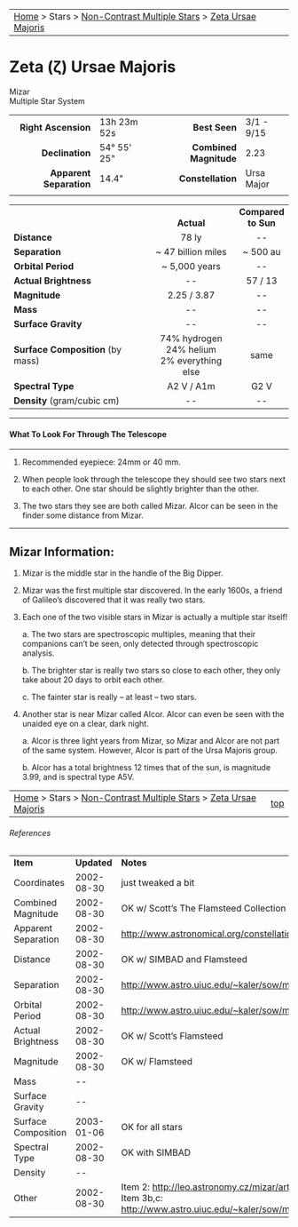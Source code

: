 <script src="../../js/whatsup.js"></script>
<script type="text/javascript">
	var objectName ="Mizar"
	var objectDesc ="Zeta Ursae Majoris<br/>Multiple Star System<br/>in the Constellation<br/>Ursa Major"
	var objectImage=""
</script>

|    |    |
|:---|---:|
|[Home](/notes/#object-notes) > Stars > [Non-Contrast Multiple Stars](../!non-contrast-multiple-star-info) > [Zeta Ursae Majoris](../zeta-ursae-majoris)|  <div id=whatsup></div> |

# Zeta (&zeta;)	Ursae Majoris
Mizar<br/>
Multiple Star System

|   |   |   |   |
|--:|:--|--:|:--|
|**Right Ascension**|13h 23m 52s|**Best Seen**| 3/1 - 9/15 |
|**Declination**|54&deg; 55' 25"|**Combined Magnitude**| 2.23 |
|**Apparent Separation** | 14.4" |**Constellation**| Ursa Major |
|   |   |   |   |

|   |   |   |
|---|:---:|:---:|
|   | <br/>**Actual**| **Compared<br/>to Sun** |
|**Distance** | 78 ly | -- |
|**Separation** | ~ 47 billion miles | ~ 500 au |
|**Orbital Period** | ~ 5,000 years | -- |
|**Actual Brightness** | -- | 57 / 13 |
|**Magnitude** | 2.25 / 3.87 | -- |
|**Mass**	             | -- | -- |
|**Surface Gravity**	 | -- | -- |
|**Surface Composition** (by mass) |74% hydrogen<br/>24% helium<br/>2% everything else| same |
|**Spectral Type**       | A2 V / A1m | G2 V | 
|**Density** (gram/cubic cm) | -- | -- | 

---
#### What To Look For Through The Telescope
---

1.  Recommended eyepiece: 24mm or 40 mm.

1.  When people look through the telescope they should see two stars next to each other.  One star should be slightly brighter than the other.
   
1.  The two stars they see are both called Mizar.  Alcor can be seen in the finder some distance from Mizar.

---
## Mizar Information:
 
1.  Mizar is the middle star in the handle of the Big Dipper.

1.  Mizar was the first multiple star discovered.  In the early 1600s, a friend of Galileo’s discovered that it was really two stars.

1.  Each one of the two visible stars in Mizar is actually a multiple star itself!

    a.  The two stars are spectroscopic multiples, meaning that their companions can’t be seen, only detected through spectroscopic analysis.

    b.  The brighter star is really two stars so close to each other, they only take about 20 days to orbit each other.

    c.  The fainter star is really – at least – two stars.

1.  Another star is near Mizar called Alcor.  Alcor can even be seen with the unaided eye on a clear, dark night.

    a.  Alcor is three light years from Mizar, so Mizar and Alcor are not part of the same system.  However, Alcor is part of the Ursa Majoris group.

    b.  Alcor has a total brightness 12 times that of the sun, is magnitude 3.99, and is spectral type A5V.


|    |    |
|:---|---:|
|[Home](/notes/#object-notes) > Stars > [Non-Contrast Multiple Stars](../!non-contrast-multiple-star-info) > [Zeta Ursae Majoris](../zeta-ursae-majoris) | [top](#zeta-ursae-majoris)|

###### References

|   |   |   |
|---|---|---|
|**Item**|**Updated**|**Notes**| 
|Coordinates|2002-08-30|just tweaked a bit|
|Combined Magnitude|2002-08-30|OK w/ Scott’s The Flamsteed Collection|
|Apparent Separation|2002-08-30|<http://www.astronomical.org/constellations/uma.html>|
|Distance|2002-08-30|OK w/ SIMBAD and Flamsteed|
|Separation|2002-08-30|<http://www.astro.uiuc.edu/~kaler/sow/mizar.html>|
|Orbital Period|2002-08-30|<http://www.astro.uiuc.edu/~kaler/sow/mizar.html>|
|Actual Brightness|2002-08-30|OK w/ Scott’s Flamsteed|
|Magnitude|2002-08-30|OK w/ Flamsteed|
|Mass| -- |   |
|Surface Gravity| -- |   |
|Surface Composition|2003-01-06|OK for all stars|
|Spectral Type|2002-08-30|OK with SIMBAD|
|Density| -- |   |
|Other|2002-08-30|Item 2:  <http://leo.astronomy.cz/mizar/article.htm><br/>Item 3b,c:  <http://www.astro.uiuc.edu/~kaler/sow/mizar.html>|

